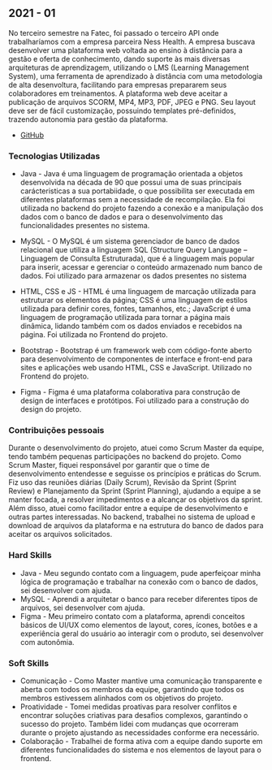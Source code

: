 ## 2021 - 01
No terceiro semestre na Fatec, foi passado o terceiro API onde trabalharíamos com a empresa parceira Ness Health. A empresa buscava desenvolver uma plataforma web voltada ao ensino à distância para a gestão e oferta de conhecimento, dando suporte às mais diversas arquiteturas de aprendizagem, utilizando o LMS (Learning Management System), uma ferramenta de aprendizado à distância com uma metodologia de alta desenvoltura, facilitando para empresas prepararem seus colaboradores em treinamentos. A plataforma web deve aceitar a publicação de arquivos SCORM, MP4, MP3, PDF, JPEG e PNG. Seu layout deve ser de fácil customização, possuindo templates pré-definidos, trazendo autonomia para gestão da plataforma.

- [GitHub](https://github.com/fCardosoNeto/Beyond-Learning)

### Tecnologias Utilizadas

- Java - Java é uma linguagem de programação orientada a objetos desenvolvida na década de 90 que possui uma de suas principais carácteristicas a sua portabiidade, o que possibilita ser executada em diferentes plataformas sem a necessidade de recompilação. Ela foi utilizada no backend do projeto fazendo a conexão e a manipulação dos dados com o banco de dados e para o desenvolvimento das funcionalidades presentes no sistema.

-  MySQL - O MySQL é um sistema gerenciador de banco de dados relacional que utiliza a linguagem SQL (Structure Query Language – Linguagem de Consulta Estruturada), que é a linguagem mais popular para inserir, acessar e gerenciar o conteúdo armazenado num banco de dados. Foi utilizado para armazenar os dados presentes no sistema 

- HTML, CSS e JS - HTML é uma linguagem de marcação utilizada para estruturar os elementos da página; CSS é uma linguagem de estilos utilizada para definir cores, fontes, tamanhos, etc.; JavaScript é uma linguagem de programação utilizada para tornar a página mais dinâmica, lidando também com os dados enviados e recebidos na página. Foi utilizada no Frontend do projeto.

- Bootstrap - Bootstrap é um framework web com código-fonte aberto para desenvolvimento de componentes de interface e front-end para sites e aplicações web usando HTML, CSS e JavaScript. Utilizado no Frontend do projeto.

- Figma - Figma é uma plataforma colaborativa para construção de design de interfaces e protótipos. Foi utilizado para a construção do design do projeto. 

### Contribuições pessoais 

Durante o desenvolvimento do projeto, atuei como Scrum Master da equipe, tendo também pequenas participações no backend do projeto. Como Scrum Master, fiquei responsável por garantir que o time de desenvolvimento entendesse e seguisse os princípios e práticas do Scrum. Fiz uso das reuniões diárias (Daily Scrum), Revisão da Sprint (Sprint Review) e Planejamento da Sprint (Sprint Planning), ajudando a equipe a se manter focada, a resolver impedimentos e a alcançar os objetivos da sprint. Além disso, atuei como facilitador entre a equipe de desenvolvimento e outras partes interessadas. No backend, trabalhei no sistema de upload e download de arquivos da plataforma e na estrutura do banco de dados para aceitar os arquivos solicitados. 

### Hard Skills 

- Java - Meu segundo contato com a linguagem, pude aperfeiçoar minha lógica de programação e trabalhar na conexão com o banco de dados, sei desenvolver com ajuda. 
- MySQL - Aprendi a arquitetar o banco para receber diferentes tipos de arquivos, sei desenvolver com ajuda.  
- Figma - Meu primeiro contato com a plataforma, aprendi conceitos básicos de UI/UX como elementos de layout, cores, ícones, botões e a experiência geral do usuário ao interagir com o produto, sei desenvolver com autonômia. 

### Soft Skills 

- Comunicação - Como Master mantive uma comunicação transparente e aberta com todos os membros da equipe, garantindo que todos os membros estivessem alinhados com os objetivos do projeto. 
- Proatividade - Tomei medidas proativas para resolver conflitos e encontrar soluções criativas para desafios complexos, garantindo o sucesso do projeto. Também lidei com mudanças que ocorreram durante o projeto ajustando as necessidades conforme era necessário.
- Colaboração - Trabalhei de forma ativa com a equipe dando suporte em diferentes funcionalidades do sistema e nos elementos de layout para o frontend.
